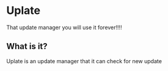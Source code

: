 # Uplate
That update manager you will use it forever!!!!
## What is it?
Uplate is an update manager that it can check for new update
